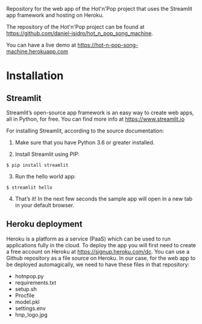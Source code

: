 Repository for the web app of the Hot'n'Pop project that uses the Streamlit app framework and hosting on Heroku.

The repository of the Hot'n'Pop project can be found at https://github.com/daniel-isidro/hot_n_pop_song_machine.

You can have a live demo at https://hot-n-pop-song-machine.herokuapp.com

# Installation

## Streamlit

Streamlit’s open-source app framework is an easy way to create web apps, all in Python, for free. You can find more info at https://www.streamlit.io

For installing Streamlit, according to the source documentation:

1. Make sure that you have Python 3.6 or greater installed.

2. Install Streamlit using PIP:
```
$ pip install streamlit
```

3. Run the hello world app:
```
$ streamlit hello
```

4. That’s it! In the next few seconds the sample app will open in a new tab in your default browser.

## Heroku deployment

Heroku is a platform as a service (PaaS) which can be used to run applications fully in the cloud. To deploy the app you will first need to create a free account on Heroku at https://signup.heroku.com/dc. You can use a Github repository as a file source on Heroku. In our case, for the web app to be deployed automagically, we need to have these files in that repository:

* hotnpop.py
* requirements.txt
* setup.sh
* Procfile
* model.pkl
* settings.env
* hnp_logo.jpg
